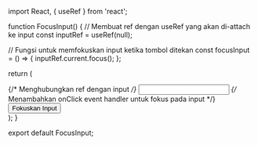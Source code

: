 import React, { useRef } from 'react';

function FocusInput() {
  // Membuat ref dengan useRef yang akan di-attach ke input
  const inputRef = useRef(null);

  // Fungsi untuk memfokuskan input ketika tombol ditekan
  const focusInput = () => {
    inputRef.current.focus();
  };

  return (
    <div>
      {/* Menghubungkan ref dengan input */}
      <input ref={inputRef} type="text" />
      {/* Menambahkan onClick event handler untuk fokus pada input */}
      <button onClick={focusInput}>Fokuskan Input</button>
    </div>
  );
}

export default FocusInput;
